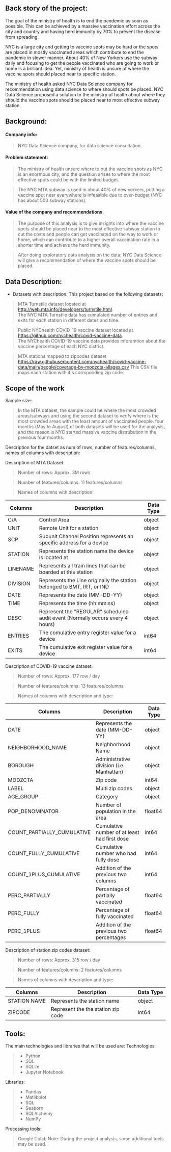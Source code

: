 ## Back story of the project:
The goal of the ministry of health is to end the pandemic as soon as possible. This can be achieved by a massive vaccination effort across the city and country and having herd immunity by 70% to prevent the disease from spreading.

NYC is a large city and getting to vaccine spots may be hard or the spots are placed in mostly vaccinated areas which contribute to end the pandemic in slower manner. About 40% of New Yorkers use the subway daily and focusing to get the people vaccinated who are going to work or home is a brilliant idea. Yet, ministry of health is unsure of where the vaccine spots should placed near to specific station.

The ministry of health asked NYC Data Science company for recommendation using data science to where should spots be placed. NYC Data Science proposed a solution to the ministry of health about where they should the vaccine spots should be placed near to most effective subway station.


## Background:
#### Company info:
> NYC Data Science company, for data science consultation.

#### Problem statement:
> The ministry of health unsure where to put the vaccine spots as NYC is an enormous city, and the question arises to where the most effective spots could be with the limited budget.

> The NYC MTA subway is used in about 40% of new yorkers, putting a vaccine spot near everywhere is infeasible due to over-budget (NYC has about 500 subway stations).
#### Value of the company and recommendations.
> The purpose of this analysis is to give insights into where the vaccine spots should be placed near to the most effective subway station to cut the costs and people can get vaccinated on the way to work or home, which can contribute to a higher overall vaccination rate in a shorter time and achieve the herd immunity.

> After doing exploratory data analysis on the data; NYC Data Science will give a recommendation of where the vaccine spots should be placed.
## Data Description:
* Datasets with description:
This project based on the following datasets:

> MTA Turnstile dataset located at http://web.mta.info/developers/turnstile.html. <br />
The NYC MTA Turnstile data has cumulated number of entries and exits for each station in different dates and time. 

> Public NYChealth COVID-19 vaccine dataset located at https://github.com/nychealth/covid-vaccine-data. <br />
The NYChealth COVID-19 vaccine data provides inforamtion about the vaccine percentage of each NYC district.

> MTA stations mapped to zipcodes dataset <br /> https://raw.githubusercontent.com/nychealth/covid-vaccine-data/main/people/coverage-by-modzcta-allages.csv
> This CSV file maps each station with it's corrsponding zip code.

## Scope of the work
Sample size:
> In the MTA dataset, the sample could be where the most crowded areas/subways and using the second dataset to verify where is the most crowded areas with the least amount of vaccinated people.
>  four months (May to August) of both datasets will be used for the analysis, and the reason is NYC started massive vaccine distrubution in the previous four months.

Description for the datset as num of rows, number of features/columns, names of columns with description:

Description of MTA Dataset:

> Number of rows: Approx. 3M rows

> Number of features/columns: 11 features/columns

> Names of columns with description:

| Columns     | Description | Data Type   |
| ----------- | ----------- | ----------- |
| C/A      | Control Area       | object  |
| UNIT   | Remote Unit for a station        | object|
| SCP      | Subunit Channel Position represents an specific address for a device       | object  |
| STATION   | Represents the station name the device is located at | object|
| LINENAME      | Represents all train lines that can be boarded at this station       |object  |
| DIVISION   | Represents the Line originally the station belonged to BMT, IRT, or IND        | object   |
| DATE   | Represents the date (MM-DD-YY)        | object   |
| TIME      | Represents the time (hh:mm:ss)     | object  |
| DESC   | Represent the "REGULAR" scheduled audit event (Normally occurs every 4 hours)        | object   |
| ENTRIES      | The comulative entry register value for a device       | int64|
| EXITS   | The cumulative exit register value for a device        | int64   |

Description of COVID-19 vaccine dataset:
> Number of rows: Approx. 177 row / day
 
> Number of features/columns: 13 features/columns

> Names of columns with description and type:

| Columns     | Description | Data Type   |
| ----------- | ----------- | ----------- |
| DATE      | Represents the date (MM-DD-YY)        | object  |
| NEIGHBORHOOD_NAME   | Neighborhood Name        | object|
| BOROUGH      | Administrative division  (i.e. Manhattan)     | object  |
| MODZCTA   | Zip code | int64|
| LABEL      | Multi zip codes       |object  |
| AGE_GROUP   | Category        | object   |
| POP_DENOMINATOR   | Number of population in the area | float64   |
| COUNT_PARTIALLY_CUMULATIVE      |   Cumulative number of at least had first dose   | int64  |
| COUNT_FULLY_CUMULATIVE   | Cumulative number who had fully dose        | int64   |
| COUNT_1PLUS_CUMULATIVE      |   Addition of the previous two columns     | int64|
| PERC_PARTIALLY   | Percentage of partially vaccinated        | float64   |
| PERC_FULLY   | Percentage of fully vaccinated        | float64   |
| PERC_1PLUS   | Addition of the previous two percentages        | float64   |

Description of station zip codes dataset:

> Number of rows: Approx. 315 row / day

> Number of features/columns: 2 features/columns

> Names of columns with description and type:

| Columns     | Description | Data Type   |
| ----------- | ----------- | ----------- |
| STATION NAME      | Represents the station name        | object  |
| ZIPCODE   | Represent the the station zip code        | int64 |



## Tools:
The main technologies and libraries that will be used are:
Technologies:
> - Python
> - SQL
> - SQLite
> - Jupyter Notebook

Libraries:
> - Pandas
> - Matlibplot
> - SQL
> - Seaborn
> - SQLAlchemy 
> - NumPy

Processing tools: 
> Google Colab
Note:
> During the project analysis, some additional tools may be used.

